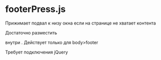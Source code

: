 # footerPress.js
Прижимает подвал к низу окна если на странице не хватает контента

Достаточно разместить <footer> внутри <body>. Действует только для body>footer

Требует подключения jQuery
